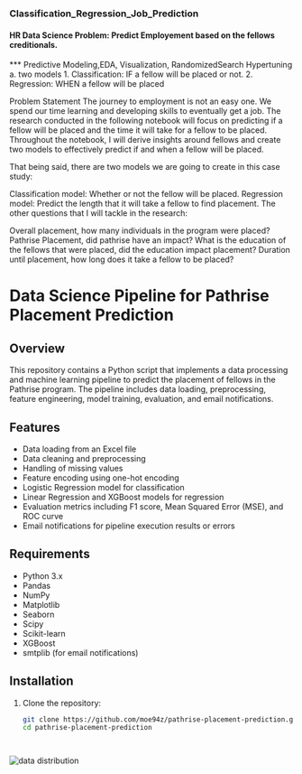 ### Classification_Regression_Job_Prediction

#### HR Data Science Problem: Predict Employement based on the fellows creditionals.
*** Predictive Modeling,EDA, Visualization, RandomizedSearch Hypertuning a. two models 1. Classification: IF a fellow will be placed or not. 2. Regression: WHEN a fellow will be placed

Problem Statement
The journey to employment is not an easy one. We spend our time learning and developing skills to eventually get a job. The research conducted in the following notebook will focus on predicting if a fellow will be placed and the time it will take for a fellow to be placed. Throughout the notebook, I will derive insights around fellows and create two models to effectively predict if and when a fellow will be placed.

That being said, there are two models we are going to create in this case study:

Classification model: Whether or not the fellow will be placed.
Regression model: Predict the length that it will take a fellow to find placement.
The other questions that I will tackle in the research:

Overall placement, how many individuals in the program were placed?
Pathrise Placement, did pathrise have an impact?
What is the education of the fellows that were placed, did the education impact placement?
Duration until placement, how long does it take a fellow to be placed?



# Data Science Pipeline for Pathrise Placement Prediction

## Overview

This repository contains a Python script that implements a data processing and machine learning pipeline to predict the placement of fellows in the Pathrise program. The pipeline includes data loading, preprocessing, feature engineering, model training, evaluation, and email notifications.

## Features

- Data loading from an Excel file
- Data cleaning and preprocessing
- Handling of missing values
- Feature encoding using one-hot encoding
- Logistic Regression model for classification
- Linear Regression and XGBoost models for regression
- Evaluation metrics including F1 score, Mean Squared Error (MSE), and ROC curve
- Email notifications for pipeline execution results or errors

## Requirements

- Python 3.x
- Pandas
- NumPy
- Matplotlib
- Seaborn
- Scipy
- Scikit-learn
- XGBoost
- smtplib (for email notifications)

## Installation

1. Clone the repository:
   ```bash
   git clone https://github.com/moe94z/pathrise-placement-prediction.git
   cd pathrise-placement-prediction




![data distribution](https://user-images.githubusercontent.com/58402096/159050511-c731fc28-d703-4dec-9cc8-0532b985e8bc.png)
